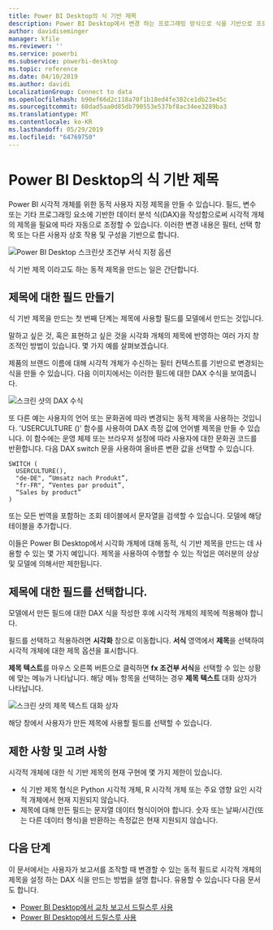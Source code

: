 ```yaml
---
title: Power BI Desktop의 식 기반 제목
description: Power BI Desktop에서 변경 하는 프로그래밍 방식으로 식을 기반으로 프로그래밍 방식으로 조건부 서식을 사용 하 여 동적 제목 만들기
author: davidiseminger
manager: kfile
ms.reviewer: ''
ms.service: powerbi
ms.subservice: powerbi-desktop
ms.topic: reference
ms.date: 04/10/2019
ms.author: davidi
LocalizationGroup: Connect to data
ms.openlocfilehash: b90ef66d2c118a70f1b18ed4fe302ce1db23e45c
ms.sourcegitcommit: 60dad5aa0d85db790553e537bf8ac34ee3289ba3
ms.translationtype: MT
ms.contentlocale: ko-KR
ms.lasthandoff: 05/29/2019
ms.locfileid: "64769750"
---
```

# <a name="expression-based-titles-in-power-bi-desktop"></a>Power BI Desktop의 식 기반 제목

Power BI 시각적 개체를 위한 동적 사용자 지정 제목을 만들 수 있습니다. 필드, 변수 또는 기타 프로그래밍 요소에 기반한 데이터 분석 식(DAX)을 작성함으로써 시각적 개체의 제목을 필요에 따라 자동으로 조정할 수 있습니다. 이러한 변경 내용은 필터, 선택 항목 또는 다른 사용자 상호 작용 및 구성을 기반으로 합니다.

![Power BI Desktop 스크린샷 조건부 서식 지정 옵션](media/desktop-conditional-formatting-visual-titles/expression-based-title-01.png)

식 기반 제목 이라고도 하는 동적 제목을 만드는 일은 간단합니다. 

## <a name="create-a-field-for-your-title"></a>제목에 대한 필드 만들기

식 기반 제목을 만드는 첫 번째 단계는 제목에 사용할 필드를 모델에서 만드는 것입니다. 

말하고 싶은 것, 혹은 표현하고 싶은 것을 시각화 개체의 제목에 반영하는 여러 가지 창조적인 방법이 있습니다. 몇 가지 예를 살펴보겠습니다.

제품의 브랜드 이름에 대해 시각적 개체가 수신하는 필터 컨텍스트를 기반으로 변경되는 식을 만들 수 있습니다. 다음 이미지에서는 이러한 필드에 대한 DAX 수식을 보여줍니다.

![스크린 샷의 DAX 수식](media/desktop-conditional-formatting-visual-titles/expression-based-title-02.png)

또 다른 예는 사용자의 언어 또는 문화권에 따라 변경되는 동적 제목을 사용하는 것입니다. 'USERCULTURE ()' 함수를 사용하여 DAX 측정 값에 언어별 제목을 만들 수 있습니다. 이 함수에는 운영 체제 또는 브라우저 설정에 따라 사용자에 대한 문화권 코드를 반환합니다. 다음 DAX switch 문을 사용하여 올바른 변환 값을 선택할 수 있습니다.

```
SWITCH (
  USERCULTURE(),
  "de-DE", “Umsatz nach Produkt”,
  "fr-FR", “Ventes par produit”,
  “Sales by product”
)
```

또는 모든 번역을 포함하는 조회 테이블에서 문자열을 검색할 수 있습니다. 모델에 해당 테이블을 추가합니다. 

이들은 Power BI Desktop에서 시각화 개체에 대해 동적, 식 기반 제목을 만드는 데 사용할 수 있는 몇 가지 예입니다. 제목을 사용하여 수행할 수 있는 작업은 여러분의 상상 및 모델에 의해서만 제한됩니다.


## <a name="select-your-field-for-your-title"></a>제목에 대한 필드를 선택합니다.

모델에서 만든 필드에 대한 DAX 식을 작성한 후에 시각적 개체의 제목에 적용해야 합니다.

필드를 선택하고 적용하려면 **시각화** 창으로 이동합니다. **서식** 영역에서 **제목**을 선택하여 시각적 개체에 대한 제목 옵션을 표시합니다. 

**제목 텍스트**를 마우스 오른쪽 버튼으로 클릭하면 **fx 조건부 서식**을 선택할 수 있는 상황에 맞는 메뉴가 나타납니다. 해당 메뉴 항목을 선택하는 경우 **제목 텍스트** 대화 상자가 나타납니다. 

![스크린 샷의 제목 텍스트 대화 상자](media/desktop-conditional-formatting-visual-titles/expression-based-title-02b.png)

해당 창에서 사용자가 만든 제목에 사용할 필드를 선택할 수 있습니다.

## <a name="limitations-and-considerations"></a>제한 사항 및 고려 사항

시각적 개체에 대한 식 기반 제목의 현재 구현에 몇 가지 제한이 있습니다.

* 식 기반 제목 형식은 Python 시각적 개체, R 시각적 개체 또는 주요 영향 요인 시각적 개체에서 현재 지원되지 않습니다.
* 제목에 대해 만든 필드는 문자열 데이터 형식이어야 합니다. 숫자 또는 날짜/시간(또는 다른 데이터 형식)을 반환하는 측정값은 현재 지원되지 않습니다.

## <a name="next-steps"></a>다음 단계

이 문서에서는 사용자가 보고서를 조작할 때 변경할 수 있는 동적 필드로 시각적 개체의 제목을 설정 하는 DAX 식을 만드는 방법을 설명 합니다. 유용할 수 있습니다 다음 문서도 합니다.

* [Power BI Desktop에서 교차 보고서 드릴스루 사용](desktop-cross-report-drill-through.md)
* [Power BI Desktop에서 드릴스루 사용](desktop-drillthrough.md)
